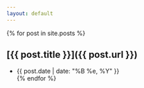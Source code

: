```yaml
---
layout: default
---
```


{% for post in site.posts %}	
## [{{ post.title }}]({{ post.url }})
- {{ post.date | date: "%B %e, %Y" }}			
{% endfor %}	